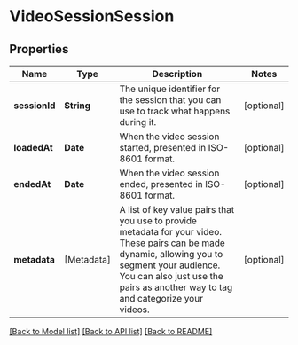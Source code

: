 # VideoSessionSession

## Properties
Name | Type | Description | Notes
------------ | ------------- | ------------- | -------------
**sessionId** | **String** | The unique identifier for the session that you can use to track what happens during it. | [optional] 
**loadedAt** | **Date** | When the video session started, presented in ISO-8601 format. | [optional] 
**endedAt** | **Date** | When the video session ended, presented in ISO-8601 format. | [optional] 
**metadata** | [Metadata] | A list of key value pairs that you use to provide metadata for your video. These pairs can be made dynamic, allowing you to segment your audience. You can also just use the pairs as another way to tag and categorize your videos. | [optional] 

[[Back to Model list]](../README.md#documentation-for-models) [[Back to API list]](../README.md#documentation-for-api-endpoints) [[Back to README]](../README.md)


